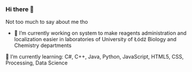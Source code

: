 ### Hi there 👋

Not too much to say about me tho

- 🔭 I’m currently working on system to make reagents administration and localization easier in laboratories of University of Łódź Biology and Chemistry departments

🌱 I’m currently learning:
C#, C++, Java, Python, JavaScript, HTML5, CSS, Processing, Data Science
<!--
**IRaXeRI/IRaXeRI** is a ✨ _special_ ✨ repository because its `README.md` (this file) appears on your GitHub profile.

Here are some ideas to get you started:

- 🔭 I’m currently working on ...
- 🌱 I’m currently learning ...
- 👯 I’m looking to collaborate on ...
- 🤔 I’m looking for help with ...
- 💬 Ask me about ...
- 📫 How to reach me: ...
- 😄 Pronouns: ...
- ⚡ Fun fact: ...
-->
